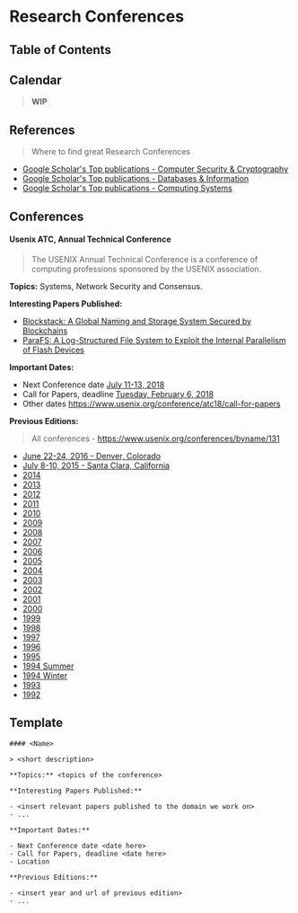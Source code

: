 # Research Conferences

## Table of Contents

## Calendar

> **WIP**

## References

> Where to find great Research Conferences

- [Google Scholar's Top publications - Computer Security & Cryptography](https://scholar.google.com/citations?view_op=top_venues&hl=en&vq=eng_computersecuritycryptography)
- [Google Scholar's Top publications - Databases & Information](https://scholar.google.com/citations?view_op=top_venues&hl=en&vq=eng_databasesinformationsystems)
- [Google Scholar's Top publications - Computing Systems](https://scholar.google.com/citations?view_op=top_venues&hl=en&vq=eng_computingsystems)

## Conferences

#### Usenix ATC, Annual Technical Conference

> The USENIX Annual Technical Conference is a conference of computing professions sponsored by the USENIX association.

**Topics:** Systems, Network Security and Consensus.

**Interesting Papers Published:**

- [Blockstack: A Global Naming and Storage System Secured by Blockchains](https://www.usenix.org/node/196209)
- [ParaFS: A Log-Structured File System to Exploit the Internal Parallelism of Flash Devices](https://www.usenix.org/node/196195)

**Important Dates:**

- Next Conference date [July 11-13, 2018](https://www.usenix.org/conference/atc18)
- Call for Papers, deadline [Tuesday, February 6, 2018](https://www.usenix.org/conference/atc18/call-for-papers)
- Other dates https://www.usenix.org/conference/atc18/call-for-papers

**Previous Editions:**

> All conferences - https://www.usenix.org/conferences/byname/131

- [June 22-24, 2016 - Denver, Colorado](https://www.usenix.org/conference/atc16)
- [July 8-10, 2015 - Santa Clara, California](https://www.usenix.org/conference/atc15)
- [2014](https://www.usenix.org/conference/atc14)
- [2013](https://www.usenix.org/conference/atc13)
- [2012](https://www.usenix.org/conference/atc12)
- [2011](https://www.usenix.org/legacy/event/atc11/)
- [2010](https://www.usenix.org/legacy/event/atc10/)
- [2009](https://www.usenix.org/legacy/event/usenix09/)
- [2008](https://www.usenix.org/legacy/event/usenix08/)
- [2007](https://www.usenix.org/legacy/event/usenix07/)
- [2006](https://www.usenix.org/legacy/event/usenix06/)
- [2005](https://www.usenix.org/legacy/event/usenix05/)
- [2004](https://www.usenix.org/legacy/event/usenix04/)
- [2003](https://www.usenix.org/legacy/events/usenix2003/)
- [2002](https://www.usenix.org/legacy/event/usenix02/)
- [2001](https://www.usenix.org/legacy/event/usenix01/)
- [2000](https://www.usenix.org/legacy/event/usenix2000/)
- [1999](https://www.usenix.org/legacy/event/usenix99/)
- [1998](https://www.usenix.org/legacy/publications/library/proceedings/usenix98/)
- [1997](https://www.usenix.org/legacy/publications/library/proceedings/ana97/index.html)
- [1996](https://www.usenix.org/legacy/publications/library/proceedings/sd96/)
- [1995](https://www.usenix.org/legacy/publications/library/proceedings/neworl/index.html)
- [1994 Summer](https://www.usenix.org/legacy/publications/library/proceedings/bos94/index.html)
- [1994 Winter](https://www.usenix.org/legacy/publications/library/proceedings/sf94/index.html)
- [1993](https://www.usenix.org/legacy/publications/library/proceedings/cinci93/)
- [1992](https://www.usenix.org/legacy/publications/library/proceedings/sa92/)

## Template

```
#### <Name>

> <short description>

**Topics:** <topics of the conference>

**Interesting Papers Published:**

- <insert relevant papers published to the domain we work on>
- ...

**Important Dates:**

- Next Conference date <date here>
- Call for Papers, deadline <date here>
- Location

**Previous Editions:**

- <insert year and url of previous edition>
- ...
```
